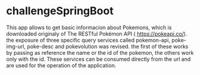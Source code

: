 # challengeSpringBoot

This app allows to get basic informacion about Pokemons, which is downloaded originaly of The RESTful Pokémon API ( https://pokeapi.co/). 
the exposure of three specific query services called pokemon-api, poke-img-url, poke-desc and pokevolution was revised. the first of these works by passing as reference the name or the id of the pokemon, the others work only with the id.
These services can be consumed directly from the url and are used for the operation of the application.

